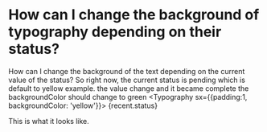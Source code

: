 
# How can I change the background of typography depending on their status?

How can I change the background of the text depending on the current value of the status?
So right now, the current status is pending which is default to yellow
example. the value change and it became complete the backgroundColor should change to green
<Typography sx={{padding:1, backgroundColor: 'yellow'}}>
       {recent.status}
</Typography>

This is what it looks like.


        